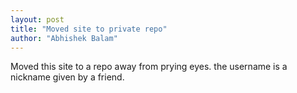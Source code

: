 ```yaml
---
layout: post
title: "Moved site to private repo"
author: "Abhishek Balam"
---
```


Moved this site to a repo away from prying eyes. the username is a nickname given by a friend. 